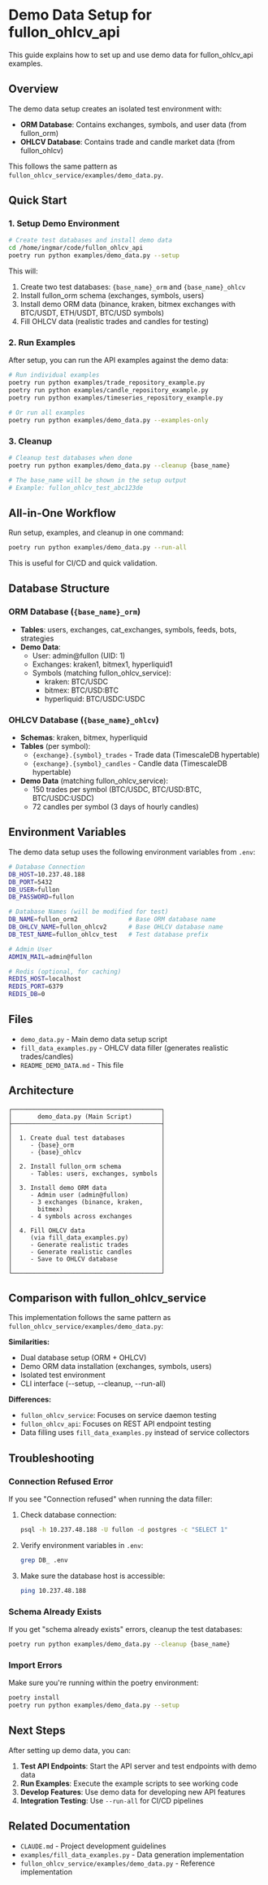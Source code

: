 # Demo Data Setup for fullon_ohlcv_api

This guide explains how to set up and use demo data for fullon_ohlcv_api examples.

## Overview

The demo data setup creates an isolated test environment with:
- **ORM Database**: Contains exchanges, symbols, and user data (from fullon_orm)
- **OHLCV Database**: Contains trade and candle market data (from fullon_ohlcv)

This follows the same pattern as `fullon_ohlcv_service/examples/demo_data.py`.

## Quick Start

### 1. Setup Demo Environment

```bash
# Create test databases and install demo data
cd /home/ingmar/code/fullon_ohlcv_api
poetry run python examples/demo_data.py --setup
```

This will:
1. Create two test databases: `{base_name}_orm` and `{base_name}_ohlcv`
2. Install fullon_orm schema (exchanges, symbols, users)
3. Install demo ORM data (binance, kraken, bitmex exchanges with BTC/USDT, ETH/USDT, BTC/USD symbols)
4. Fill OHLCV data (realistic trades and candles for testing)

### 2. Run Examples

After setup, you can run the API examples against the demo data:

```bash
# Run individual examples
poetry run python examples/trade_repository_example.py
poetry run python examples/candle_repository_example.py
poetry run python examples/timeseries_repository_example.py

# Or run all examples
poetry run python examples/demo_data.py --examples-only
```

### 3. Cleanup

```bash
# Cleanup test databases when done
poetry run python examples/demo_data.py --cleanup {base_name}

# The base_name will be shown in the setup output
# Example: fullon_ohlcv_test_abc123de
```

## All-in-One Workflow

Run setup, examples, and cleanup in one command:

```bash
poetry run python examples/demo_data.py --run-all
```

This is useful for CI/CD and quick validation.

## Database Structure

### ORM Database (`{base_name}_orm`)
- **Tables**: users, exchanges, cat_exchanges, symbols, feeds, bots, strategies
- **Demo Data**:
  - User: admin@fullon (UID: 1)
  - Exchanges: kraken1, bitmex1, hyperliquid1
  - Symbols (matching fullon_ohlcv_service):
    - kraken: BTC/USDC
    - bitmex: BTC/USD:BTC
    - hyperliquid: BTC/USDC:USDC

### OHLCV Database (`{base_name}_ohlcv`)
- **Schemas**: kraken, bitmex, hyperliquid
- **Tables** (per symbol):
  - `{exchange}.{symbol}_trades` - Trade data (TimescaleDB hypertable)
  - `{exchange}.{symbol}_candles` - Candle data (TimescaleDB hypertable)
- **Demo Data** (matching fullon_ohlcv_service):
  - 150 trades per symbol (BTC/USDC, BTC/USD:BTC, BTC/USDC:USDC)
  - 72 candles per symbol (3 days of hourly candles)

## Environment Variables

The demo data setup uses the following environment variables from `.env`:

```bash
# Database Connection
DB_HOST=10.237.48.188
DB_PORT=5432
DB_USER=fullon
DB_PASSWORD=fullon

# Database Names (will be modified for test)
DB_NAME=fullon_orm2              # Base ORM database name
DB_OHLCV_NAME=fullon_ohlcv2      # Base OHLCV database name
DB_TEST_NAME=fullon_ohlcv_test   # Test database prefix

# Admin User
ADMIN_MAIL=admin@fullon

# Redis (optional, for caching)
REDIS_HOST=localhost
REDIS_PORT=6379
REDIS_DB=0
```

## Files

- `demo_data.py` - Main demo data setup script
- `fill_data_examples.py` - OHLCV data filler (generates realistic trades/candles)
- `README_DEMO_DATA.md` - This file

## Architecture

```
┌─────────────────────────────────────────┐
│       demo_data.py (Main Script)        │
├─────────────────────────────────────────┤
│                                         │
│  1. Create dual test databases          │
│     - {base}_orm                        │
│     - {base}_ohlcv                      │
│                                         │
│  2. Install fullon_orm schema           │
│     - Tables: users, exchanges, symbols │
│                                         │
│  3. Install demo ORM data               │
│     - Admin user (admin@fullon)         │
│     - 3 exchanges (binance, kraken,     │
│       bitmex)                           │
│     - 4 symbols across exchanges        │
│                                         │
│  4. Fill OHLCV data                     │
│     (via fill_data_examples.py)         │
│     - Generate realistic trades         │
│     - Generate realistic candles        │
│     - Save to OHLCV database            │
│                                         │
└─────────────────────────────────────────┘
```

## Comparison with fullon_ohlcv_service

This implementation follows the same pattern as `fullon_ohlcv_service/examples/demo_data.py`:

**Similarities:**
- Dual database setup (ORM + OHLCV)
- Demo ORM data installation (exchanges, symbols, users)
- Isolated test environment
- CLI interface (--setup, --cleanup, --run-all)

**Differences:**
- `fullon_ohlcv_service`: Focuses on service daemon testing
- `fullon_ohlcv_api`: Focuses on REST API endpoint testing
- Data filling uses `fill_data_examples.py` instead of service collectors

## Troubleshooting

### Connection Refused Error

If you see "Connection refused" when running the data filler:

1. Check database connection:
   ```bash
   psql -h 10.237.48.188 -U fullon -d postgres -c "SELECT 1"
   ```

2. Verify environment variables in `.env`:
   ```bash
   grep DB_ .env
   ```

3. Make sure the database host is accessible:
   ```bash
   ping 10.237.48.188
   ```

### Schema Already Exists

If you get "schema already exists" errors, cleanup the test databases:

```bash
poetry run python examples/demo_data.py --cleanup {base_name}
```

### Import Errors

Make sure you're running within the poetry environment:

```bash
poetry install
poetry run python examples/demo_data.py --setup
```

## Next Steps

After setting up demo data, you can:

1. **Test API Endpoints**: Start the API server and test endpoints with demo data
2. **Run Examples**: Execute the example scripts to see working code
3. **Develop Features**: Use demo data for developing new API features
4. **Integration Testing**: Use `--run-all` for CI/CD pipelines

## Related Documentation

- `CLAUDE.md` - Project development guidelines
- `examples/fill_data_examples.py` - Data generation implementation
- `fullon_ohlcv_service/examples/demo_data.py` - Reference implementation
